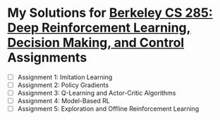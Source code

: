 # My Solutions for [Berkeley CS 285: Deep Reinforcement Learning, Decision Making, and Control](http://rail.eecs.berkeley.edu/deeprlcourse/) Assignments

- [ ] Assignment 1: Imitation Learning
- [ ] Assignment 2: Policy Gradients
- [ ] Assignment 3: Q-Learning and Actor-Critic Algorithms
- [ ] Assignment 4: Model-Based RL
- [ ] Assignment 5: Exploration and Offline Reinforcement Learning
